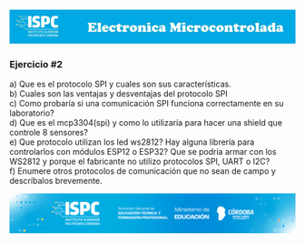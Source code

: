 ![logo](/assets/encabezado.png)

### Ejercicio #2

a) Que es el protocolo SPI y cuales son sus características.  
b) Cuales son las ventajas y desventajas del protocolo SPI  
c) Como probaría si una comunicación SPI funciona correctamente en su laboratorio?  
d) Que es el mcp3304(spi) y como lo utilizaría para hacer una shield que controle 8 sensores?  
e) Que protocolo utilizan los led ws2812? Hay alguna librería para controlarlos con módulos ESP12 o ESP32? Que se podría armar con los WS2812 y porque el fabricante no utilizo protocolos SPI, UART o I2C?  
f) Enumere otros protocolos de comunicación que no sean de campo y descríbalos brevemente. 


![final](/assets/Curso%20ISPC.png)